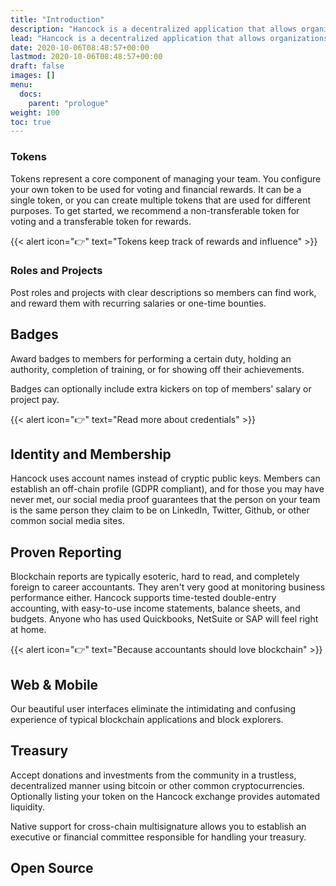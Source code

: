 ```yaml
---
title: "Introduction"
description: "Hancock is a decentralized application that allows organizations to manage revenue, expenses, governance, and other business functions"
lead: "Hancock is a decentralized application that allows organizations to manage revenue, expenses, governance, and other business functions"
date: 2020-10-06T08:48:57+00:00
lastmod: 2020-10-06T08:48:57+00:00
draft: false
images: []
menu:
  docs:
    parent: "prologue"
weight: 100
toc: true
---
```


### Tokens

Tokens represent a core component of managing your team. You configure your own token to be used for voting and financial rewards. It can be a single token, or you can create multiple tokens that are used for different purposes. To get started, we recommend a non-transferable token for voting and a transferable token for rewards.

{{< alert icon="👉" text="Tokens keep track of rewards and influence" >}}

### Roles and Projects

Post roles and projects with clear descriptions so members can find work, and reward them with recurring salaries or one-time bounties.

## Badges

Award badges to members for performing a certain duty, holding an authority, completion of training, or for showing off their achievements.

Badges can optionally include extra kickers on top of members' salary or project pay.

{{< alert icon="👉" text="Read more about credentials" >}}

## Identity and Membership

Hancock uses account names instead of cryptic public keys. Members can establish an off-chain profile (GDPR compliant), and for those you may have never met, our social media proof guarantees that the person on your team is the same person they claim to be on LinkedIn, Twitter, Github, or other common social media sites.

## Proven Reporting

Blockchain reports are typically esoteric, hard to read, and completely foreign to career accountants. They aren't very good at monitoring business performance either. Hancock supports time-tested double-entry accounting, with easy-to-use income statements, balance sheets, and budgets. Anyone who has used Quickbooks, NetSuite or SAP will feel right at home.

{{< alert icon="👉" text="Because accountants should love blockchain" >}}

## Web & Mobile

Our beautiful user interfaces eliminate the intimidating and confusing experience of typical blockchain applications and block explorers.

## Treasury

Accept donations and investments from the community in a trustless, decentralized manner using bitcoin or other common cryptocurrencies. Optionally listing your token on the Hancock exchange provides automated liquidity. 

Native support for cross-chain multisignature allows you to establish an executive or financial committee responsible for handling your treasury.

## Open Source





